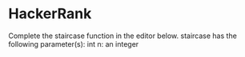# HackerRank
 Complete the staircase function in the editor below.  staircase has the following parameter(s):  int n: an integer
